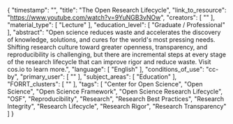 {
    "timestamp": "",
    "title": "The Open Research Lifecycle",
    "link_to_resource": "https://www.youtube.com/watch?v=9YuNGB3vNOw",
    "creators": [
        ""
    ],
    "material_type": [
        "Lecture"
    ],
    "education_level": [
        "Graduate / Professional"
    ],
    "abstract": "Open science reduces waste and accelerates the discovery of knowledge, solutions, and cures for the world's most pressing needs. Shifting research culture toward greater openness, transparency, and reproducibility is challenging, but there are incremental steps at every stage of the research lifecycle that can improve rigor and reduce waste. Visit cos.io to learn more.",
    "language": [
        "English"
    ],
    "conditions_of_use": "cc-by",
    "primary_user": [
        ""
    ],
    "subject_areas": [
        "Education"
    ],
    "FORRT_clusters": [
        ""
    ],
    "tags": [
        "Center for Open Science",
        "Open Science",
        "Open Science Framework",
        "Open Science Research Lifecycle",
        "OSF",
        "Reproducibility",
        "Research",
        "Research Best Practices",
        "Research Integrity",
        "Research Lifecycle",
        "Research Rigor",
        "Research Transparency"
    ]
}